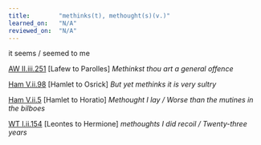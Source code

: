 ```yaml
---
title:        "methinks(t), methought(s)(v.)"
learned_on:   "N/A"
reviewed_on:  "N/A"
---
```


it seems / seemed to me

[AW II.iii.251](https://www.shakespeareswords.com/Public/Play.aspx?Act=2&Scene=3&WorkId=30#221636) \[Lafew to Parolles\] *Methinkst thou art a general offence*

[Ham V.ii.98](https://www.shakespeareswords.com/Public/Play.aspx?Act=5&Scene=2&WorkId=2#119822) \[Hamlet to Osrick\] *But yet methinks it is very sultry*

[Ham V.ii.5](https://www.shakespeareswords.com/Public/Play.aspx?Act=5&Scene=2&WorkId=2#119692) \[Hamlet to Horatio\] *Methought I lay / Worse than the mutines in the bilboes*

[WT I.ii.154](https://www.shakespeareswords.com/Public/Play.aspx?Act=1&Scene=2&WorkId=35#240856) \[Leontes to Hermione\] *methoughts I did recoil / Twenty-three years*

